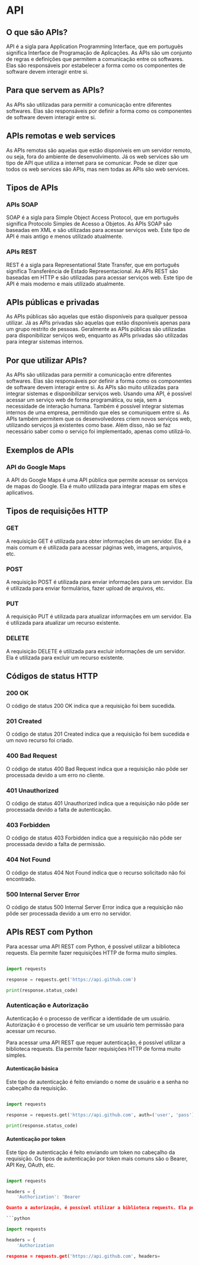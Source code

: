 # API

## O que são APIs?

API é a sigla para Application Programming Interface, que em português significa Interface de Programação de Aplicações. As APIs são um conjunto de regras e definições que permitem a comunicação entre os softwares. Elas são responsáveis por estabelecer a forma como os componentes de software devem interagir entre si.

## Para que servem as APIs?

As APIs são utilizadas para permitir a comunicação entre diferentes softwares. Elas são responsáveis por definir a forma como os componentes de software devem interagir entre si.

## APIs remotas e web services

As APIs remotas são aquelas que estão disponíveis em um servidor remoto, ou seja, fora do ambiente de desenvolvimento. Já os web services são um tipo de API que utiliza a internet para se comunicar.
Pode se dizer que todos os web services são APIs, mas nem todas as APIs são web services.

## Tipos de APIs

### APIs SOAP

SOAP é a sigla para Simple Object Access Protocol, que em português significa Protocolo Simples de Acesso a Objetos. As APIs SOAP são baseadas em XML e são utilizadas para acessar serviços web.
Este tipo de API é mais antigo e menos utilizado atualmente.

### APIs REST

REST é a sigla para Representational State Transfer, que em português significa Transferência de Estado Representacional. As APIs REST são baseadas em HTTP e são utilizadas para acessar serviços web.
Este tipo de API é mais moderno e mais utilizado atualmente.

## APIs públicas e privadas

As APIs públicas são aquelas que estão disponíveis para qualquer pessoa utilizar. Já as APIs privadas são aquelas que estão disponíveis apenas para um grupo restrito de pessoas.
Geralmente as APIs públicas são utilizadas para disponibilizar serviços web, enquanto as APIs privadas são utilizadas para integrar sistemas internos.

## Por que utilizar APIs?

As APIs são utilizadas para permitir a comunicação entre diferentes softwares. Elas são responsáveis por definir a forma como os componentes de software devem interagir entre si.
As APIs são muito utilizadas para integrar sistemas e disponibilizar serviços web.
Usando uma API, é possível acessar um serviço web de forma programática, ou seja, sem a necessidade de interação humana. Também é possível integrar sistemas internos de uma empresa, permitindo que eles se comuniquem entre si.
As APIs também permitem que os desenvolvedores criem novos serviços web, utilizando serviços já existentes como base. Além disso, não se faz necessário saber como o serviço foi implementado, apenas como utilizá-lo.

## Exemplos de APIs

### API do Google Maps

A API do Google Maps é uma API pública que permite acessar os serviços de mapas do Google. Ela é muito utilizada para integrar mapas em sites e aplicativos.

## Tipos de requisições HTTP

### GET

A requisição GET é utilizada para obter informações de um servidor. Ela é a mais comum e é utilizada para acessar páginas web, imagens, arquivos, etc.

### POST

A requisição POST é utilizada para enviar informações para um servidor. Ela é utilizada para enviar formulários, fazer upload de arquivos, etc.

### PUT

A requisição PUT é utilizada para atualizar informações em um servidor. Ela é utilizada para atualizar um recurso existente.

### DELETE

A requisição DELETE é utilizada para excluir informações de um servidor. Ela é utilizada para excluir um recurso existente.

## Códigos de status HTTP

### 200 OK

O código de status 200 OK indica que a requisição foi bem sucedida.

### 201 Created

O código de status 201 Created indica que a requisição foi bem sucedida e um novo recurso foi criado.

### 400 Bad Request

O código de status 400 Bad Request indica que a requisição não pôde ser processada devido a um erro no cliente.

### 401 Unauthorized

O código de status 401 Unauthorized indica que a requisição não pôde ser processada devido a falta de autenticação.

### 403 Forbidden

O código de status 403 Forbidden indica que a requisição não pôde ser processada devido a falta de permissão.

### 404 Not Found

O código de status 404 Not Found indica que o recurso solicitado não foi encontrado.

### 500 Internal Server Error

O código de status 500 Internal Server Error indica que a requisição não pôde ser processada devido a um erro no servidor.

## APIs REST com Python

Para acessar uma API REST com Python, é possível utilizar a biblioteca requests. Ela permite fazer requisições HTTP de forma muito simples.

```python

import requests

response = requests.get('https://api.github.com')

print(response.status_code)

```

### Autenticação e Autorização

Autenticação é o processo de verificar a identidade de um usuário. Autorização é o processo de verificar se um usuário tem permissão para acessar um recurso.

Para acessar uma API REST que requer autenticação, é possível utilizar a biblioteca requests. Ela permite fazer requisições HTTP de forma muito simples.

#### Autenticação básica

Este tipo de autenticação é feito enviando o nome de usuário e a senha no cabeçalho da requisição.

```python

import requests

response = requests.get('https://api.github.com', auth=('user', 'pass'))

print(response.status_code)

```

#### Autenticação por token

Este tipo de autenticação é feito enviando um token no cabeçalho da requisição.
Os tipos de autenticação por token mais comuns são o Bearer, API Key, OAuth, etc.

```python

import requests

headers = {
    'Authorization': 'Bearer

Quanto a autorização, é possível utilizar a biblioteca requests. Ela permite fazer requisições HTTP de forma muito simples.

```python

import requests

headers = {
    'Authorization

response = requests.get('https://api.github.com', headers=